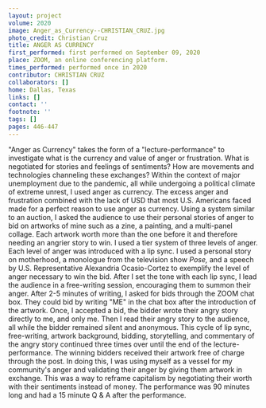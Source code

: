 ```yaml
---
layout: project
volume: 2020
image: Anger_as_Currency--CHRISTIAN_CRUZ.jpg
photo_credit: Christian Cruz
title: ANGER AS CURRENCY
first_performed: first performed on September 09, 2020
place: ZOOM, an online conferencing platform.
times_performed: performed once in 2020
contributor: CHRISTIAN CRUZ
collaborators: []
home: Dallas, Texas
links: []
contact: ''
footnote: ''
tags: []
pages: 446-447
---
```



"Anger as Currency" takes the form of a "lecture-performance" to investigate what is the currency and value of anger or frustration.  What is negotiated for stories and feelings of sentiments? How are movements and technologies channeling these exchanges? Within the context of major unemployment due to the pandemic, all while undergoing a political climate of extreme unrest, I used anger as currency. The excess anger and frustration combined with the lack of USD that most U.S. Americans faced made for a perfect reason to use anger as currency. Using a system similar to an auction, I asked the audience to use their personal stories of anger to bid on artworks of mine such as a zine, a painting, and a multi-panel collage. Each artwork worth more than the one before it and therefore needing an angrier story to win. I used a tier system of three levels of anger. Each level of anger was introduced with a lip sync. I used a personal story on motherhood, a monologue from the television show *Pose,* and a speech by U.S. Representative Alexandria Ocasio-Cortez to exemplify the level of anger necessary to win the bid. After I set the tone with each lip sync, I lead the audience in a free-writing session, encouraging them to summon their anger. After 2-5 minutes of writing, I asked for bids through the ZOOM chat box. They could bid by writing "ME" in the chat box after the introduction of the artwork. Once, I accepted a bid, the bidder wrote their angry story directly to me, and only me. Then I read their angry story to the audience, all while the bidder remained silent and anonymous. This cycle of lip sync, free-writing, artwork background, bidding, storytelling, and commentary of the angry story continued three times over until the end of the lecture-performance. The winning bidders received their artwork free of charge through the post. In doing this, I was using myself as a vessel for my community's anger and validating their anger by giving them artwork in exchange. This was a way to reframe capitalism by negotiating their worth with their sentiments instead of money. The performance was 90 minutes long and had a 15 minute Q & A after the performance.
